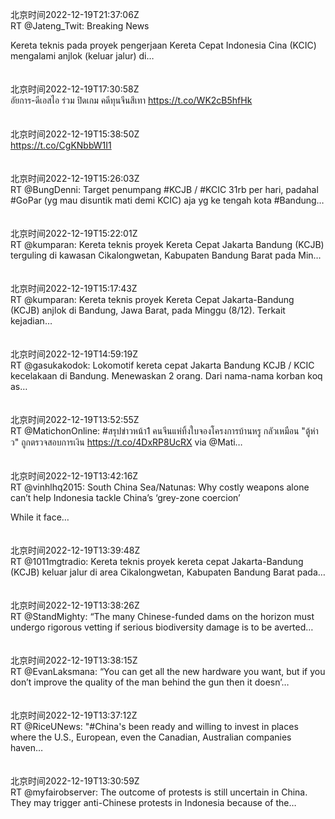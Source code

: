 北京时间2022-12-19T21:37:06Z<br>RT @Jateng_Twit: Breaking News

Kereta teknis pada proyek pengerjaan Kereta Cepat Indonesia Cina (KCIC) mengalami anjlok (keluar jalur) di…<br><br><br>北京时间2022-12-19T17:30:58Z<br>อัยการ-ดีเอสไอ ร่วม  ปิดเกม คดีทุนจีนสีเทา https://t.co/WK2cB5hfHk<br><br><br>北京时间2022-12-19T15:38:50Z<br>https://t.co/CgKNbbW1I1<br><br><br>北京时间2022-12-19T15:26:03Z<br>RT @BungDenni: Target penumpang #KCJB / #KCIC 31rb per hari, padahal #GoPar (yg mau disuntik mati demi KCIC) aja yg ke tengah kota #Bandung…<br><br><br>北京时间2022-12-19T15:22:01Z<br>RT @kumparan: Kereta teknis proyek Kereta Cepat Jakarta Bandung (KCJB) terguling di kawasan Cikalongwetan, Kabupaten Bandung Barat pada Min…<br><br><br>北京时间2022-12-19T15:17:43Z<br>RT @kumparan: Kereta teknis proyek Kereta Cepat Jakarta-Bandung (KCJB) anjlok di Bandung, Jawa Barat, pada Minggu (8/12). Terkait kejadian…<br><br><br>北京时间2022-12-19T14:59:19Z<br>RT @gasukakodok: Lokomotif kereta cepat Jakarta Bandung KCJB / KCIC kecelakaan di Bandung. Menewaskan 2 orang. Dari nama-nama korban koq as…<br><br><br>北京时间2022-12-19T13:52:55Z<br>RT @MatichonOnline: #สรุปข่าวหน้า1 คนจีนแห่ทิ้งใบจองโครงการบ้านหรู กลัวเหมือน "ตู้ห่าว" ถูกตรวจสอบการเงิน https://t.co/4DxRP8UcRX via @Mati…<br><br><br>北京时间2022-12-19T13:42:16Z<br>RT @vinhlhq2015: South China Sea/Natunas: Why costly weapons alone can’t help Indonesia tackle China’s ‘grey-zone coercion’ 

While it face…<br><br><br>北京时间2022-12-19T13:39:48Z<br>RT @1011mgtradio: Kereta teknis proyek kereta cepat Jakarta-Bandung (KCJB) keluar jalur di area Cikalongwetan, Kabupaten Bandung Barat pada…<br><br><br>北京时间2022-12-19T13:38:26Z<br>RT @StandMighty: “The many Chinese-funded dams on the horizon must undergo rigorous vetting if serious biodiversity damage is to be averted…<br><br><br>北京时间2022-12-19T13:38:15Z<br>RT @EvanLaksmana: “You can get all the new hardware you want, but if you don’t improve the quality of the man behind the gun then it doesn’…<br><br><br>北京时间2022-12-19T13:37:12Z<br>RT @RiceUNews: "#China's been ready and willing to invest in places where the U.S., European, even the Canadian, Australian companies haven…<br><br><br>北京时间2022-12-19T13:30:59Z<br>RT @myfairobserver: The outcome of protests is still uncertain in China. They may trigger anti-Chinese protests in Indonesia because of the…<br><br><br>